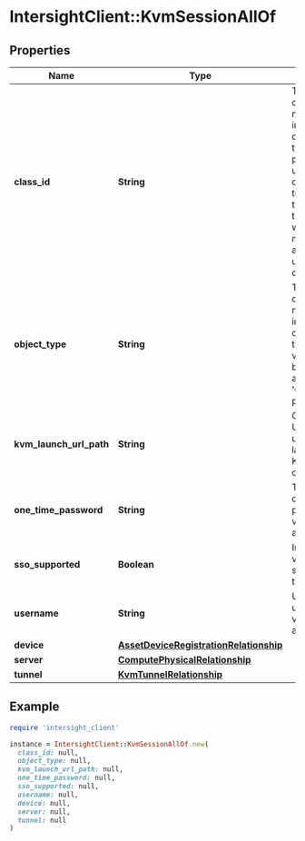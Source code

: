 # IntersightClient::KvmSessionAllOf

## Properties

| Name | Type | Description | Notes |
| ---- | ---- | ----------- | ----- |
| **class_id** | **String** | The fully-qualified name of the instantiated, concrete type. This property is used as a discriminator to identify the type of the payload when marshaling and unmarshaling data. | [default to &#39;kvm.Session&#39;] |
| **object_type** | **String** | The fully-qualified name of the instantiated, concrete type. The value should be the same as the &#39;ClassId&#39; property. | [default to &#39;kvm.Session&#39;] |
| **kvm_launch_url_path** | **String** | One time URL that is used to launch the KVM console. | [optional] |
| **one_time_password** | **String** | Temporary one-time password for vKVM access. | [optional] |
| **sso_supported** | **Boolean** | Indicates if vKVM SSO is supported on the server. | [optional][readonly] |
| **username** | **String** | Username used for vKVM access. | [optional] |
| **device** | [**AssetDeviceRegistrationRelationship**](AssetDeviceRegistrationRelationship.md) |  | [optional] |
| **server** | [**ComputePhysicalRelationship**](ComputePhysicalRelationship.md) |  | [optional] |
| **tunnel** | [**KvmTunnelRelationship**](KvmTunnelRelationship.md) |  | [optional] |

## Example

```ruby
require 'intersight_client'

instance = IntersightClient::KvmSessionAllOf.new(
  class_id: null,
  object_type: null,
  kvm_launch_url_path: null,
  one_time_password: null,
  sso_supported: null,
  username: null,
  device: null,
  server: null,
  tunnel: null
)
```

